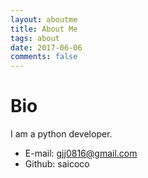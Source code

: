 ```yaml
---
layout: aboutme
title: About Me
tags: about
date: 2017-06-06
comments: false
---
```


# Bio  
I am a python developer.  

* E-mail: gjj0816@gmail.com
* Github: saicoco
